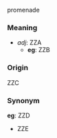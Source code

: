 promenade
### Meaning
+ _adj_: ZZA
    + __eg__: ZZB

### Origin

ZZC

### Synonym

__eg__: ZZD

+ ZZE


